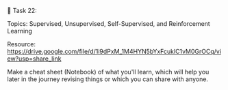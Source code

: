 🛑 Task 22:

Topics: Supervised, Unsupervised, Self-Supervised, and Reinforcement Learning

Resource: https://drive.google.com/file/d/1i9dPxM_1M4HYN5bYxFcuklC1vM0GrOCq/view?usp=share_link

Make a cheat sheet (Notebook) of what you'll learn, which will help you later in the journey revising things or which you can share with anyone.